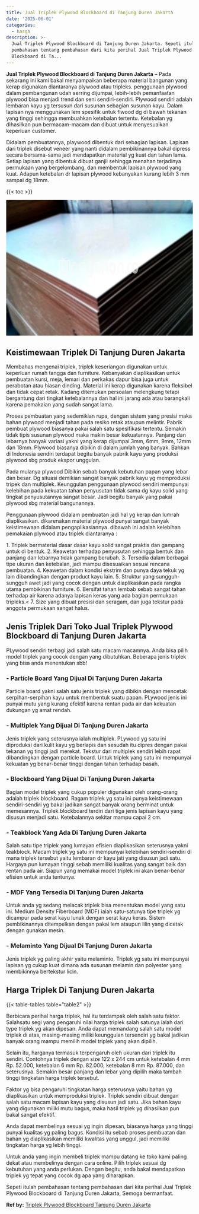 ```yaml
---
title: Jual Triplek Plywood Blockboard di Tanjung Duren Jakarta
date: '2025-06-01'
categories:
  - harga
description: >-
  Jual Triplek Plywood Blockboard di Tanjung Duren Jakarta. Sepeti itulah
  pembahasan tentang pembahasan dari kita perihal Jual Triplek Plywood
  Blockboard di Ta...
---
```


**Jual Triplek Plywood Blockboard di Tanjung Duren Jakarta** – Pada sekarang ini kami bakal menyampaikan beberapa material bangunan yang kerap digunakan diantaranya plywood atau tripleks. penggunaan plywood dalam pembangunan udah serring dijumpai, lebih-lebih pemanfaatan plywood bisa menjadi trend dan seni sendiri-sendiri. Plywood sendiri adalah lembaran kayu yg tersusun dari susunan sebagian susunan kayu. Dalam lapisan nya menggunakan lem spesifik untuk flwood dg di bawah tekanan yang tinggi sehingga membuahkan ketebalan tertentu. Ketebalan yg dihasilkan pun bermacam-macam dan dibuat untuk menyesuaikan keperluan customer.

Didalam pembuatannya, playwood dibentuk dari sebagian lapisan. Lapisan dari triplek disebut veneer yang nanti didalam pembikinannya bakal dipress secara bersama-sama jadi mendapatkan material yg kuat dan tahan lama. Setiap lapisan yang dibentuk dibuat ganjil sehingga menahan terjadinya permukaan yang bergelombang, dan membentuk lapisan plywood yang kuat. Adapun ketebalan dr lapisan plywood kebanyakan kurang lebih 3 mm sampai dg 18mm.

{{< toc >}}

![Jual Triplek Plywood Blockboard di Tanjung Duren Jakarta](/images/jual-triplek-murah-37.png)

## Keistimewaan Triplek Di Tanjung Duren Jakarta

Membahas mengenai triplek, triplek keseriangan digunakan untuk keperluan rumah tangga dan furniture. Kebanyakan diaplikasikan untuk pembuatan kursi, meja, lemari dan perkakas dapur bisa juga untuk perabotan atau hiasan dinding. Material ini kerap digunakan karena fleksibel dan tidak cepat retak. Kadang ditemukan persoalan melengkung tetapi bergantung dari tingkat ketebalannya dan hal ini jarang ada atau barangkali karena pemakaian yang sudah sangat lama.

Proses pembuatan yang sedemikian rupa, dengan sistem yang presisi maka bahan plywood menjadi tahan pada resiko retak ataupun melintir. Pabrik pembuat plywood biasanya pakai salah satu spesifikasi tertentu. Semakin tidak tipis susunan plywood maka makin besar kekuatannya. Panjang dan lebarnya banyak variasi yakni yang kerap dijumpai 3mm, 6mm, 9mm, 12mm dan 18mm. Plywood biasanya dibikin di dalam jumlah yang banyak. Bahkan di Indonesia sendiri terdapat begitu banyak pabrik kayu yang produksi plywood sbg produk ekspor unggulan.

Pada mulanya plywood Dibikin sebab banyak kebutuhan papan yang lebar dan besar. Dg situasi demikian sangat banyak pabrik kayu yg memproduksi tripek dan multiplek. Keunggulan penggunaan plywood sendiri mempunyai kelebihan pada kekuatan tahan penyusutan tidak sama dg kayu solid yang tingkat penyusutannya sangat besar. Jadi begitu banyak yang pakai plywood sbg material bangunannya.

Penggunaan plywood didalam pembuatan jadi hal yg kerap dan lumrah diaplikasikan. dikarenakan material plywood punyai sangat banyak keistimewaan didalam pengaplikasiannya. dibawah ini adalah kelebihan pemakaian plywood atau triplek diantaranya :

1\. Triplek bermaterial dasar dasar kayu solid sangat praktis dan gampang untuk di bentuk. 2. Keawetan terhadap penyusutan sehingga bentuk dan panjang dan lebarnya tidak gampang berubah. 3. Tersedia dalam berbagai tipe ukuran dan ketebalan, jadi mampu disesuaikan sesuai rencana pembuatan. 4. Keawetan dalam kondisi ekstrim dan punya daya tekuk yg lain dibandingkan dengan product kayu lain. 5. Struktur yang sungguh-sungguh awet jadi yang cocok dengan untuk diaplikasikan pada rangka utama pembikinan furniture. 6. Bersifat tahan lembab sebab sangat tahan terhadap air karena adanya lapisan keras yang ada bagian permukaan tripleks.< 7. Size yang dibuat presisi dan seragam, dan juga tekstur pada anggota permukaan sangat halus.

## Jenis Triplek Dari Toko Jual Triplek Plywood Blockboard di Tanjung Duren Jakarta

PLywood sendiri terbagi jadi salah satu macam macamnya. Anda bisa pilih model triplek yang cocok dengan yang dibutuhkan. Beberapa jenis triplek yang bisa anda menentukan sbb!

### \- Particle Board Yang Dijual Di Tanjung Duren Jakarta

Particle board yakni salah satu jenis triplek yang dibikin dengan mencetak serpihan-serpihan kayu untuk membentuk suatu papan. PLywood jenis ini punyai mutu yang kurang efektif karena rentan pada air dan kekuatan dukungan yg amat rendah.

### \- Multiplek Yang Dijual Di Tanjung Duren Jakarta

Jenis triplek yang seterusnya ialah multiplek. PLywood yg satu ini diproduksi dari kulit kayu yg berlapis dan sesudah itu dipres dengan pakai tekanan yg tinggi jadi merekat. Tekstur dari multiplek sendiri lebih rapat dibandingkan dengan particle board. Untuk triplek yang satu ini mempunyai kekuatan yg benar-benar tinggi dengan tahan terhadap basah.

### \- Blockboard Yang Dijual Di Tanjung Duren Jakarta

Bagian model triplek yang cukup populer digunakan oleh orang-orang adalah triplek blockboard. Ragam triplek yg satu ini punya keistimewaan sendiri-sendiri yg bakal jadikan sangat banyak orang berminat untuk memesannya. Triplek blockboard terdiri dari tiga jenis lapisan kayu yang disusun menjadi satu. Ketebalannya sekitar mampu capai 2 cm.

### \- Teakblock Yang Ada Di Tanjung Duren Jakarta

Salah satu tipe triplek yang lumayan efisien diaplikasikan seterusnya yakni teakblock. Macam triplek yg satu ini mempunyai kelebihan sendiri-sendiri di mana triplek tersebut yaitu lembaran dr kayu jati yang disusun jadi satu. Hargaya pun lumayan tinggi sebab memiliki kualitas yang sangat baik dan rentan pada air. Siapun yang memakai model triplek ini akan benar-benar efisien untuk anda tentunya.

### \- MDF Yang Tersedia Di Tanjung Duren Jakarta

Untuk anda yg sedang melacak triplek bisa menentukan model yang satu ini. Medium Density Fiberboard (MDF) ialah satu-satunya tipe triplek yg dicampur pada serat kayu lunak dengan serat kayu keras. Sistem pembikinannya ditempelkan dengan pakai lem ataupun lilin yang dicetak dengan gunakan mesin.

### \- Melaminto Yang Dijual Di Tanjung Duren Jakarta

Jenis triplek yg paling akhir yaitu melaminto. Triplek yg satu ini mempunyai lapisan yg cukup kuat dimana ada susunan melamin dan polyester yang membikinnya bertekstur licin.

## Harga Triplek Di Tanjung Duren Jakarta

{{< table-tables table="table2" >}}

Berbicara perihal harga triplek, hal itu terdampak oleh salah satu faktor. Salahsatu segi yang pengaruhi nilai harga triplek salah satunya ialah dari type triplek yg akan dipesan. Anda dapat memandang salah satu model triplek di atas, masing-masing miliki keunggulan tersendiri yg bakal jadikan banyak orang mampu memilih model triplek yang akan dipilih.

Selain itu, harganya termasuk terpengaruh oleh ukuran dari triplek itu sendiri. Contohnya triplek dengan size 122 x 244 cm untuk ketebalan 4 mm Rp. 52.000, ketebalan 6 mm Rp. 82.000, ketebalan 8 mm Rp. 87.000, dan seterusnya. Semakin besar panjang dan lebar yang dipilih maka tambah tinggi tingkatan harga triplek tersebut.

Faktor yg bisa pengaruhi tingkatan harga seterusnya yaitu bahan yg diaplikasikan untuk memproduksi triplek. Triplek sendiri dibuat dengan salah satu macam lapisan kayu yang disusun jadi satu. Jika bahan kayu yang digunakan miliki mutu bagus, maka hasil triplek yg dihasilkan pun bakal sangat efektif.

Anda dapat membelinya sesuai yg ingin dipesan, biasanya harga yang tinggi punyai kualitas yg paling bagus. Kondisi itu sebab proses pembuatan dan bahan yg diaplikasikan memiliki kwalitas yang unggul, jadi memiliki tingkatan harga yg lebih tinggi.

Untuk anda yang ingin membeli triplek mampu datang ke toko kami paling dekat atau membelinya dengan cara online. Pilih triplek sesuai dg kebutuhan yang anda perlukan. Dengan begitu, anda bakal mendapatkan triplek yg tepat yang cocok dg apa yang diharapkan.

Sepeti itulah pembahasan tentang pembahasan dari kita perihal Jual Triplek Plywood Blockboard di Tanjung Duren Jakarta, Semoga bermanfaat.

**Ref by:** [Triplek Plywood Blockboard Tanjung Duren Jakarta](https://id.wikipedia.org/wiki/Triplek)
